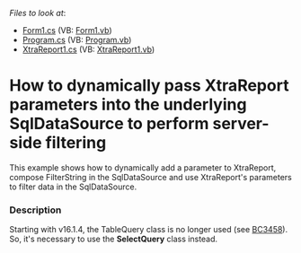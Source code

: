 <!-- default file list -->
*Files to look at*:

* [Form1.cs](./CS/WindowsFormsApplication1/Form1.cs) (VB: [Form1.vb](./VB/WindowsFormsApplication1/Form1.vb))
* [Program.cs](./CS/WindowsFormsApplication1/Program.cs) (VB: [Program.vb](./VB/WindowsFormsApplication1/Program.vb))
* [XtraReport1.cs](./CS/WindowsFormsApplication1/XtraReport1.cs) (VB: [XtraReport1.vb](./VB/WindowsFormsApplication1/XtraReport1.vb))
<!-- default file list end -->
# How to dynamically pass XtraReport parameters into the underlying SqlDataSource to perform server-side filtering


<p>This example shows how to dynamically add a parameter to XtraReport, compose FilterString in the SqlDataSource and use XtraReport's parameters to filter data in the SqlDataSource.</p>


<h3>Description</h3>

<p>Starting with v16.1.4, the TableQuery class is no longer used (see&nbsp;<a href="https://www.devexpress.com/Support/WhatsNew/DXperience/files/16.1.2.bc.xml">BC3458</a>). So, it's necessary to use the&nbsp;<strong>SelectQuery</strong>&nbsp;class instead.</p>

<br/>


